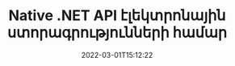 ---
############################# Static ############################
layout: "product"
date: 2022-03-01T15:12:22
draft: false
#operation: 
#signaturetype: 
#fileformat: 
#productName: Java
lang: hy
#productCode: java
#otherformats: 
#breadcrumb: Put  signature on  for Java
product: "Signature"
product_tag: "signature"
platform: ".NET"
platform_tag: "net"

############################# Head ############################
head_title: ".NET Digital Signature API - Էլեկտրոնային ստորագրություն PDF Word Excel պատկերներ"
head_description: "C# .NET թվային ստորագրության API, eSignature գրադարան՝ PDF, Word, Excel աղյուսակներ, PowerPoint, պատկերներ և գրաֆիկական փաստաթղթերի ձևաչափեր էլեկտրոնային եղանակով ստորագրելու համար:"

############################# Header ############################
title: "Native .NET API էլեկտրոնային ստորագրությունների համար"
description: "Ավելացրեք թվային ստորագրություններ փաստաթղթերի ձևաչափերին և ներդրեք էլեկտրոնային ստորագրության հանրաճանաչ տեսակները (տեքստ, պատկեր, QR-կոդ, շտրիխ կոդ, դրոշմակնիք և մետատվյալներ) NET հավելվածներում:"
button:
    enable: true

############################# SubMenu ############################
submenu:
    enable: true
    
    left:
        img_alt: "GroupDocs.Signature for .NET"
        image: "https://www.groupdocs.cloud/templates/groupdocs/images/product-logos/groupdocs-signature-net.png"
        product: "GroupDocs.Signature"
        platform: ".NET"

    middle:
        button:
            # button loop
            - link: "#overview"
              text: "Ընդհանուր ակնարկ"

            # button loop
            - link: "#features"
              text: "Հատկություններ"

            # button loop
            - link: "#support"
              text: "Աջակցություն"

            # button loop
            - link: "https://products.groupdocs.app/signature"
              text: "Live Demo"

            # button loop
            - link: "https://purchase.groupdocs.com/pricing/signature/net"
              text: "Գնագոյացում"

    right:
        link_download: "https://downloads.groupdocs.com/signature"
        link_learn: "https://docs.groupdocs.com/signature/net/"
        link_buy: "https://purchase.groupdocs.com"

############################# Overview ############################
overview:
    enable: true
    content: |
      Օգտագործեք GroupDocs.Signature-ը .NET API-ի համար՝ C#, ASP.NET և .NET-ի վրա հիմնված այլ տեխնոլոգիաներում հավելվածներ ստեղծելու համար, որոնք թույլ են տալիս ստորագրել թվային բիզնես փաստաթղթեր, ինչպիսիք են PDF, Microsoft Word, Excel աղյուսակներ, PowerPoint շնորհանդեսներ, պատկերներ, OpenDocument և այլ արդյունաբերական ստանդարտ ֆայլերի ձևաչափեր՝ առանց որևէ լրացուցիչ ծրագրաշարի տեղադրման: Էլեկտրոնային ստորագրության այս գրադարանը հեշտ է աշխատել, և NET-ի մշակողները կարող են հեշտությամբ ավելացնել թվային ստորագրության առաջադեմ գործառույթներ իրենց հավելվածներում՝ հնարավորություն տալով օգտվողներին ապահով կերպով ստորագրել, որոնել և ստուգել էլեկտրոնային ստորագրությունները հանրահայտ փաստաթղթերի ձևաչափերից: Այն աջակցում է ստորագրության մի շարք տեսակների ներդրմանը, ինչպիսիք են տեքստը, պատկերը, շտրիխ կոդը, QR-կոդը, ձևի դաշտը, դրոշմակնիքները և մետատվյալները:  

      Փաստաթղթերի ստորագրության API-ն ձեզ հնարավորություն է տալիս պարզ և առաջադեմ որոնման ընտրանքներով՝ անմիջապես գտնելու ձեր պահանջվող ստորագրությունները փաստաթղթի վրա: Ստորագրության ոճավորումը կիրառելու, արտաքին տեսքի կառավարումը և ստորագրության հատկությունները հարմարեցնելու տարբերակները, ինչպիսիք են չափերը, ստվերը, հավասարեցումը և այլն, նույնպես հնարավոր է այս գործառույթներով հարուստ փաստաթղթերի ստորագրման API-ով:  

      GroupDocs.Signature-ը .NET-ի համար կարող է օգտագործվել զարգացման ցանկացած միջավայրում, որն աջակցում է .NET հարթակին: Այն համատեղելի է .NET-ի վրա հիմնված բոլոր լեզուների հետ և աջակցում է հանրաճանաչ օպերացիոն համակարգերին (Windows, Linux, MacOS), որտեղ կարող են տեղադրվել Mono կամ .NET շրջանակներ (ներառյալ .NET Core):
    tabs:
      enable: true
      
      ## TAB ONE ##
      tab_one:
        description: |
          Ստորև ներկայացված է GroupDocs.Signature-ի ակնարկը .NET-ի համար.
      
        left:
          enable: true
          icon: "fab fa-html5"
          title: "Ստորագրության տեսակները"
          content: |
            * Տեքստային ստորագրություն
            * Պատկերի ստորագրություն
            * Թվային ստորագրություններ
            * QR-Code Ստորագրություն
            * Շտրիխ կոդի ստորագրություն
            * Կնիքի ստորագրություն
            * Մետատվյալների ստորագրություն
      
      ## TAB TWO ##
      tab_two:
        description: |
          GroupDocs.Signature-ը .NET-ի համար աջակցում է դիտելու բոլոր հայտնի [փաստաթղթի ֆայլերի ձևաչափերը](https://docs.groupdocs.com/signature/net/supported-document-formats/): Ընդամենը մի քանի տող կոդով ձեր .NET հավելվածներում ավելացրեք PDF ստորագրություն, Microsoft Office Word, Excel աղյուսակ, Image, HTML, Outlook էլ.

        left:
          enable: true
          table:
            # table loop
            - title: "Microsoft Office"
              content: |
                * **Word:** DOC, DOCX, DOCM, DOT, DOTX, DOTM, RTF, TXT
                * **Excel:** XLS, XLSX, XLSM, XLSB, XLTM, XLT, XLTM, XLTX, XLAM, SXC, SpreadsheetML
                * **PowerPoint:** PPT, PPTX, PPS, PPSX, PPSM, POT, POTM, POTX, PPTM

        right:
          enable: true
          table:
            # table loop
            - title: "Images & Other Formats"
              content: |
                * **Պատկերներ**: JPG, BMP, PNG, TIFF, GIF, DCM, WEBP
                * **OpenDocument**: ODT, OTT, OTS, ODS, ODP, OTP, ODG
                * **Jpeg2000**: JP2, JPF, JPX, J2K, J2C, JPM
                * **Մետաֆայլեր**: EMF, WMF, CMX
                * **Դյուրակիր**: PDF
                * **Ընդարձակվող վեկտորային գրաֆիկա**: CDR, SVG
                * **Adobe Photoshop**: PSD
                * **Մյուսները**: DJVU

      ## TAB THREE ##
      tab_three:
        description: |
          GroupDocs.Signature-ը .NET-ի համար աջակցում է հետևյալ օպերացիոն համակարգերի, շրջանակների և փաթեթների կառավարիչներին.
        
        left:
          enable: true
          table:
            # table loop
            - icon: "fab fa-windows"
              title: "Օպերացիոն համակարգեր"
              content: |
                * Windows Desktop
                * Windows Server
                * Windows Azure
                * Linux
                * MacOS

            # table loop
            - icon: "fas fa-code"
              title: "Աջակցվող շրջանակներ"
              content: |
                * .NET Framework 2.0 or higher
                * Mono Framework 1.2 or higher
                * .NET Standard 2.0
                * .NET Core 2.0
                * .NET Core 2.1

        right:
          enable: true
          table:
            # table loop
            - icon: "fas fa-box"
              title: "Փաթեթի կառավարիչ"
              content: |
                * NuGet

            # table loop
            - icon: "fas fa-tools"
              title: "Զարգացման միջավայրեր"
              content: |
                * Microsoft Visual Studio
                * Xamarin.Android
                * Xamarin.IOS
                * Xamarin.Mac
                * MonoDevelop

############################# Features ############################
features:
    enable: true
    title: "GroupDocs.Signature .NET-ի առանձնահատկությունների համար"

    feature:
      # feature loop
      - icon: "fas fa-copy"
        content: "Ստեղծեք, որոնեք, թարմացրեք, թաքցրեք, հաստատեք և ջնջեք էլեկտրոնային ստորագրությունները աջակցվող փաստաթղթերի ձևաչափերից"

      # feature loop
      - icon: "fas fa-eye"
        content: "Նշեք XML առաջադեմ էլեկտրոնային ստորագրությունները (XAdES) Excel աղյուսակների համար"

      # feature loop
      - icon: "fas fa-bolt"
        content: "Առբերեք պատկերի բովանդակությունը QR-կոդով, շտրիխ կոդով և պատկերի ստորագրություններով ստորագրված փաստաթղթերից"
      
      # feature loop
      - icon: "fas fa-file-powerpoint"
        content: "Սահմանեք բարձրությունը, լայնությունը, լուսանցքները և հավասարեցումը տեքստի կամ պատկերի ստորագրության և կոնկրետ էջում տեղադրելու համար"

      # feature loop
      - icon: "fas fa-code"
        content: "Որոնեք, հաստատեք և թվային ստորագրեք PowerPoint-ի ներկայացման փաստաթղթերը"

      # feature loop
      - icon: "fas fa-cloud"
        content: "Ստորագրեք Բառի մշակման փաստաթղթերի ձևաչափերը բնիկ տեքստային ջրանիշներով"

      # feature loop
      - icon: "fas fa-remove-format"
        content: "Աջակցում է կլորացված անկյուններին ուղղանկյուն դրոշմակնիքի ստորագրության տեսակների համար"

      # feature loop
      - icon: "fas fa-comment-slash"
        content: "Կիրառեք տեքստի կամ պատկերի ստորագրությունը հատուկ Excel թերթիկի վրա կամ սահմանեք eSignature բոլոր թերթերում"

      # feature loop
      - icon: "fas fa-location-arrow"
        content: "Նշեք տողի և սյունակի հատուկ համարը Excel թերթում տեքստի կամ պատկերի ստորագրությունը տեղադրելու համար"

      # feature loop
      - icon: "fas fa-border-all"
        content: "Կիրառեք ստվերը տեքստի ստորագրությանը Microsoft PowerPoint-ում և կարգավորեք դրա գույնը, անկյունը և թափանցիկությունը"

      # feature loop
      - icon: "fas fa-wrench"
        content: "Կազմաձևեք տեքստի ստորագրության եզրագծի ոճերը և տառատեսակների ընտրանքները Excel թերթիկների համար"

      # feature loop
      - icon: "fas fa-columns"
        content: "Սահմանեք պատկերի ստորագրության տեսակը, օրինակ. Կլոր կամ քառակուսի և կարգավորել լուսանցքները, տառատեսակի գույնը, ռոտացիան"

      # feature loop
      - icon: "fas fa-file-word"
        content: "Կիրառեք թվային վկայականներ փաստաթղթերի, աղյուսակների և PDF ֆայլի վրա՝ ստորագրության տողով"

      # feature loop
      - icon: "fas fa-envelope"
        content: "Կատարեք գույնի կարգավորումներ, կիրառեք թափանցիկություն և ռոտացիա տեքստի ստորագրության վրա"

      # feature loop
      - icon: "fas fa-print"
        content: "Կարգավորեք պայծառության և մոխրագույնի ընտրանքները և նշեք պատկերի ստորագրության խորացումը պատկերում"

      # feature loop
      - icon: "fas fa-file-archive"
        content: "Տեղադրել հատուկ օբյեկտներ, սերիականացնել, ինչպես նաև գաղտնագրել և վերծանել PDF փաստաթղթի մետատվյալների ստորագրության արժեքները"

      # feature loop
      - icon: "fas fa-lock"
        content: "Թաքցնել, հեռացնել կամ հարմարեցնել թվային ստորագրությունների տեսքը PDF փաստաթղթերից"

      # feature loop
      - icon: "fas fa-file-code"
        content: "Ստորագրեք PDF փաստաթղթերը թվային ձևի դաշտով և տեքստային ստորագրությամբ՝ որպես պատկեր, անոտացիա, կպչուն կամ ջրանիշ"
      
      # feature loop
      - icon: "fas fa-fill-drip"
        content: "Տեղադրեք տեքստային ստորագրությունը MS Word և PDF փաստաթղթերի ձևերի դաշտերում"

      # feature loop
      - icon: "fas fa-file-excel"
        content: "Նշեք փաստաթղթերի կամայական էջերը ստորագրության մշակման կամ eSignature ընդլայնված ստուգման համար Word ֆայլերի համար"

      # feature loop
      - icon: "fas fa-heading"
        content: "Պահեք ստորագրված պատկերի ֆայլը տարբեր ձևաչափով և արտահանեք ստորագրված աղյուսակը որպես պատկեր կամ բազմաէջ TIFF"

      # feature loop
      - icon: "fas fa-project-diagram"
        content: "Նշանակել, փոփոխել և հեռացնել գաղտնաբառ ստորագրված ֆայլերին և կիրառել էլեկտրոնային ստորագրություն գաղտնաբառով պաշտպանված ֆայլերին"

      # feature loop
      - icon: "fas fa-cube"
        content: "eSign աշխատանքային թերթեր, PowerPoint սլայդներ, Word փաստաթղթեր և պատկերներ հատուկ օբյեկտներով մետատվյալներում"

      # feature loop
      - icon: "fab fa-uncharted"
        content: "Սահմանեք ստորագրության վրձնի ոճերը որպես ամուր, հյուսվածք, գծային գրադիենտ և ճառագայթային գրադիենտ"

      # feature loop
      - icon: "fab fa-uncharted"
        content: "Ստորագրեք փաստաթղթերը հատուկ կոդավորված QR-Code տեքստով կամ տվյալներով"

      # feature loop
      - icon: "fab fa-uncharted"
        content: "Որոնեք և ստորագրեք ֆայլեր DjVu ձևաչափով որպես պատկերային փաստաթուղթ"

      # feature loop
      - icon: "fab fa-uncharted"
        content: "Ֆայլի URL-ի միջոցով հանեք փաստաթղթի տեղեկատվությունը, օրինակ՝ Էջերի քանակը"

      # feature loop
      - icon: "fab fa-uncharted"
        content: "Որոնեք, ստորագրեք և հաստատեք CorelDraw ֆայլերը որպես պատկերային փաստաթղթեր"

      # feature loop
      - icon: "fab fa-uncharted"
        content: "Պահպանեք մետատվյալներում պահվող մշակված կամ ջնջված ստորագրությունների մասին տեղեկատվության պատմությունը"

      # feature loop
      - icon: "fab fa-uncharted"
        content: "Ավելացնել հատուկ տվյալների օբյեկտ, VCard կամ էլփոստի օբյեկտ QR-Code-ում և հաստատել կոդավորված QR-կոդը PDF ֆայլերում"

    more_feature:
      # more_feature_loop
      - title: "Հեշտությամբ ավելացրեք թվային ստորագրություններ"
        content: |
          GroupDocs.Signature-ը .NET API-ի համար թույլ է տալիս ավելացնել տարբեր տեսակի ստորագրություններ աջակցվող ֆայլերի ձևաչափերին: Ստորագրության տեսակները, ինչպիսիք են՝ Text, Image, Digital, Stamp, QR-Code, Barcode և Metadata, կարող են կիրառվել GroupDocs.Signature-ի միջոցով .NET-ի համար: Կոդի հետևյալ օրինակը ցույց է տալիս, թե ինչպես կիրառել տեքստային ստորագրությունը PDF փաստաթղթում.

          ```cs
          using (Signature signature = new Signature("D:\\sample.pdf"))
          {
          TextSignOptions options = new TextSignOptions("John Smith")
          {
          // սահմանել տեքստի գույնը
          ForeColor = Color.Red
          };
          // ստորագրել փաստաթուղթը ֆայլին
          signature.Sign("D:\\signed.pdf", options);
          }
          ```

      # more_feature_loop
      - title: "Աջակցված շտրիխ կոդի ստորագրության տեսակները"
        content: |
          Ստորագրության մանիպուլյացիայի մեր API-ն առաջարկում է ձեզ հնարավորություն կիրառել շտրիխ կոդի ստորագրություններ աջակցվող փաստաթղթերի ձևաչափերում: GroupDocs.Signature-ը .NET-ի համար աջակցում է տարբեր շտրիխ կոդերի, ինչպիսիք են Code128, Code39Extended, Code39Standard, EAN14, EAN8, ITF14, UPCA և UPCE: «AllTypes» անունով ստատիկ օբյեկտը տրամադրվում է նաև բոլոր գրանցված շտրիխ կոդերի տեսակներին աջակցելու համար:

      # more_feature_loop
      - title: "Որոնեք ստորագրություններ և վկայագրեր"
        content: |
          GroupDocs.Signature-ը .NET API-ի համար, թույլ է տալիս որոնել թվային վկայագրեր Word փաստաթղթերից, Excel աղյուսակներից և PDF ֆայլերից: Կարող եք նաև ստանալ համակարգում գրանցված բոլոր թվային վկայականները: Մետատվյալների ստորագրությունները կարող են որոնվել նաև Word փաստաթղթերում, Excel աղյուսակներում, պատկերներում և PDF ֆայլերում՝ օգտագործելով GroupDocs.Signature-ը .NET API-ի համար:  

          GroupDocs.Signature-ի միջոցով .NET API-ի համար դուք կարող եք որոնել QR-Code-ի և Barcode-ի ստորագրությունները ցանկացած փաստաթղթում, ներկայացման մեջ, աղյուսակում, պատկերում, ինչպես նաև PDF ֆայլում և ստանալ որոնման առաջընթացը: Կարող եք նաև որոնել հատուկ տվյալների օբյեկտ QR-Code Signature-ով ստորագրված փաստաթղթերից:

      # more_feature_loop
      - title: "Ընդլայնված որոնման ընտրանքներ շտրիխ կոդի համար"
        content: |
          Դուք կարող եք շատ հեշտությամբ որոնել և գտնել ձեր պահանջվող շտրիխ կոդը GroupDocs.Signature for.NET API-ի միջոցով, քանի որ մեր ստորագրության API-ն առաջարկում է առաջադեմ որոնման տարբերակներ: Դրանք հնարավորություն են տալիս որոնել շտրիխ կոդ որոշակի էջում, որոնել փաստաթղթում, նշել տարբեր էջեր որոնելու համար (առաջին, վերջին, զույգ, կենտ), որոնել որոշակի կոդավորման տիպի շտրիխ կոդ, որոնել շտրիխ կոդ՝ հիմնված որոշակի տեքստի տողի վրա կամ որոնել շտրիխ կոդ: «պարունակում է» տարբերակով տողի հիման վրա:

############################# Support ############################
support:
    enable: true

############################# Solutions ############################
solutions:
    enable: true
    title: "GroupDocs.Signature-ն առաջարկում է փաստաթղթերի դիտման API-ներ մշակման այլ հայտնի միջավայրերի համար"

    solution:
        # solution loop
        - img_alt: "GroupDocs.Signature for Java"
          image: "https://www.groupdocs.cloud/templates/groupdocs/images/product-logos/groupdocs-signature-java.png"
          product: "GroupDocs.Signature"
          platform: "Java"
          link: "/signature/java/"

############################# Back to top ###############################
back_to_top:
  enable: true
---